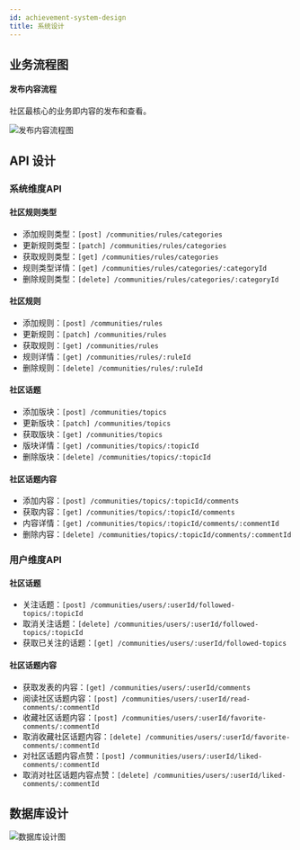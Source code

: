 ```yaml
---
id: achievement-system-design
title: 系统设计
---
```


## 业务流程图

#### 发布内容流程

社区最核心的业务即内容的发布和查看。

![发布内容流程图](/img/communities-content-public-procedures.png)

## API 设计

### 系统维度API

#### 社区规则类型

- 添加规则类型：```[post] /communities/rules/categories```
- 更新规则类型：```[patch] /communities/rules/categories```
- 获取规则类型：```[get] /communities/rules/categories```
- 规则类型详情：```[get] /communities/rules/categories/:categoryId```
- 删除规则类型：```[delete] /communities/rules/categories/:categoryId```

#### 社区规则

- 添加规则：```[post] /communities/rules```
- 更新规则：```[patch] /communities/rules```
- 获取规则：```[get] /communities/rules```
- 规则详情：```[get] /communities/rules/:ruleId```
- 删除规则：```[delete] /communities/rules/:ruleId```

#### 社区话题

- 添加版块：```[post] /communities/topics```
- 更新版块：```[patch] /communities/topics```
- 获取版块：```[get] /communities/topics```
- 版块详情：```[get] /communities/topics/:topicId```
- 删除版块：```[delete] /communities/topics/:topicId```

#### 社区话题内容

- 添加内容：```[post] /communities/topics/:topicId/comments```
- 获取内容：```[get] /communities/topics/:topicId/comments```
- 内容详情：```[get] /communities/topics/:topicId/comments/:commentId```
- 删除内容：```[delete] /communities/topics/:topicId/comments/:commentId```

### 用户维度API

#### 社区话题

- 关注话题：```[post] /communities/users/:userId/followed-topics/:topicId```
- 取消关注话题：```[delete] /communities/users/:userId/followed-topics/:topicId```
- 获取已关注的话题：```[get] /communities/users/:userId/followed-topics```

#### 社区话题内容

- 获取发表的内容：```[get] /communities/users/:userId/comments```
- 阅读社区话题内容：```[post] /communities/users/:userId/read-comments/:commentId```
- 收藏社区话题内容：```[post] /communities/users/:userId/favorite-comments/:commentId```
- 取消收藏社区话题内容：```[delete] /communities/users/:userId/favorite-comments/:commentId```
- 对社区话题内容点赞：```[post] /communities/users/:userId/liked-comments/:commentId```
- 取消对社区话题内容点赞：```[delete] /communities/users/:userId/liked-comments/:commentId```

## 数据库设计

![数据库设计图](/img/communities-dbs.png)
